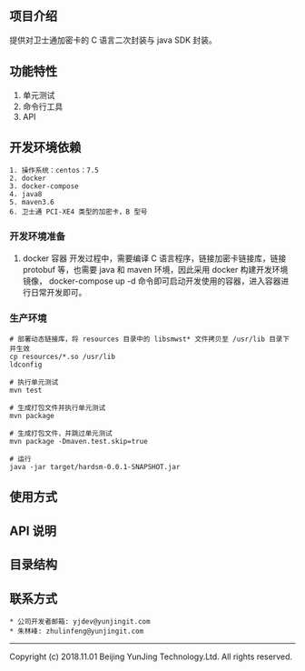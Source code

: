 ## 项目介绍   
提供对卫士通加密卡的 C 语言二次封装与 java SDK 封装。

## 功能特性
1. 单元测试
2. 命令行工具
3. API

## 开发环境依赖
```
1. 操作系统：centos：7.5  
2. docker  
3. docker-compose  
4. java8
5. maven3.6
6. 卫士通 PCI-XE4 类型的加密卡，B 型号
```

### 开发环境准备
1. docker 容器
开发过程中，需要编译 C 语言程序，链接加密卡链接库，链接 protobuf 等，也需要 java 和 maven 环境，因此采用 docker 构建开发环境镜像，
docker-compose up -d 命令即可启动开发使用的容器，进入容器进行日常开发即可。

### 生产环境
```
# 部署动态链接库，将 resources 目录中的 libsmwst* 文件拷贝至 /usr/lib 目录下并生效
cp resources/*.so /usr/lib
ldconfig

# 执行单元测试
mvn test

# 生成打包文件并执行单元测试
mvn package

# 生成打包文件，并跳过单元测试
mvn package -Dmaven.test.skip=true 

# 运行
java -jar target/hardsm-0.0.1-SNAPSHOT.jar
```  


## 使用方式


## API 说明


## 目录结构


## 联系方式  

```
* 公司开发者邮箱: yjdev@yunjingit.com
* 朱林峰: zhulinfeng@yunjingit.com
```  
------------------------------------------------------------------------------------------------------------
Copyright (c) 2018.11.01 Beijing YunJing Technology.Ltd. All rights reserved.
